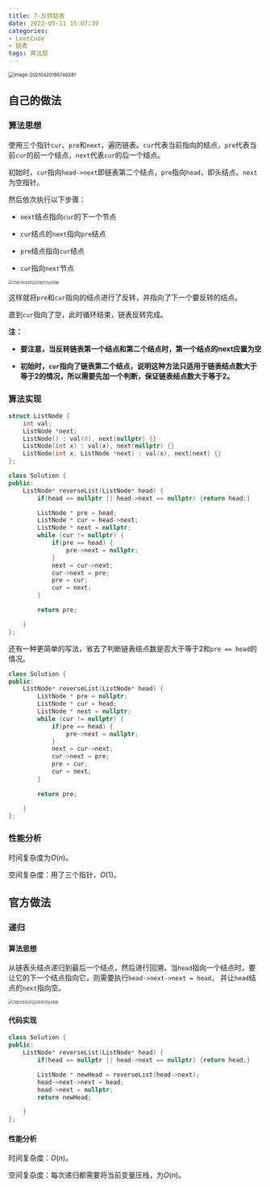 ```yaml
---
title: 7-反转链表
date: 2022-05-11 15:07:39
categories: 
- LeetCode
- 链表
tags: 算法题
---
```




<img src="https://crayon-1302863897.cos.ap-beijing.myqcloud.com/image/image-20210420195746281.png" alt="image-20210420195746281" style="zoom:67%;" />



## 自己的做法

### 算法思想

使用三个指针`cur`、`pre`和`next`，遍历链表。`cur`代表当前指向的结点，`pre`代表当前`cur`的前一个结点，`next`代表`cur`的后一个结点。

初始时，`cur`指向`head->next`即链表第二个结点，`pre`指向`head`，即头结点。`next`为空指针。

然后依次执行以下步骤：

- `next`结点指向`cur`的下一个节点

- `cur`结点的`next`指向`pre`结点
- `pre`结点指向`cur`结点
- `cur`指向`next`节点

<img src="https://crayon-1302863897.cos.ap-beijing.myqcloud.com/image/21年04月20日20时23分50秒.gif" alt="21年04月20日20时23分50秒" style="zoom:50%;" />

这样就将`pre`和`cur`指向的结点进行了反转，并指向了下一个要反转的结点。

直到`cur`指向了空，此时循环结束，链表反转完成。

**注：**

- **要注意，当反转链表第一个结点和第二个结点时，第一个结点的next应置为空**

- **初始时，`cur`指向了链表第二个结点，说明这种方法只适用于链表结点数大于等于2的情况，所以需要先加一个判断，保证链表结点数大于等于2。**



### 算法实现

```c++
struct ListNode {
    int val;
    ListNode *next;
    ListNode() : val(0), next(nullptr) {}
    ListNode(int x) : val(x), next(nullptr) {}
    ListNode(int x, ListNode *next) : val(x), next(next) {}
};

class Solution {
public:
    ListNode* reverseList(ListNode* head) {
        if(head == nullptr || head->next == nullptr) {return head;}

        ListNode * pre = head;
        ListNode * cur = head->next;
        ListNode * next = nullptr;
        while (cur != nullptr) {
            if(pre == head) {
                pre->next = nullptr;
            }
            next = cur->next;
            cur->next = pre;
            pre = cur;
            cur = next;
        }

        return pre;

    }
};
```





还有一种更简单的写法，省去了判断链表结点数是否大于等于2和`pre == head`的情况。

```c++
class Solution {
public:
    ListNode* reverseList(ListNode* head) {
        ListNode * pre = nullptr;
        ListNode * cur = head;
        ListNode * next = nullptr;
        while (cur != nullptr) {
            if(pre == head) {
                pre->next = nullptr;
            }
            next = cur->next;
            cur->next = pre;
            pre = cur;
            cur = next;
        }
        
        return pre;

    }
};
```



### 性能分析

时间复杂度为$O(n)$。

空间复杂度：用了三个指针，$O(1)$。



## 官方做法

### 递归

#### 算法思想

从链表头结点递归到最后一个结点，然后进行回溯，当`head`指向一个结点时，要让它的下一个结点指向它，则需要执行`head->next->next = head`， 并让`head`结点的`next`指向空。

<img src="https://crayon-1302863897.cos.ap-beijing.myqcloud.com/image/21年04月20日21时03分26秒.gif" alt="21年04月20日21时03分26秒" style="zoom:50%;" />

#### 代码实现

```c++
class Solution {
public:
    ListNode* reverseList(ListNode* head) {
        if(head == nullptr || head->next == nullptr) {return head;}

        ListNode * newHead = reverseList(head->next);
        head->next->next = head;
        head->next = nullptr;
        return newHead;

    }
};
```



#### 性能分析

时间复杂度：$O(n)$。

空间复杂度：每次递归都需要将当前变量压栈，为$O(n)$。

